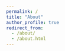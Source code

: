 ```yaml
---
permalink: /
title: "About"
author_profile: true
redirect_from: 
  - /about/
  - /about.html
---
```



 






